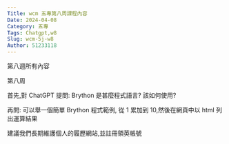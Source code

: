 ```yaml
---
Title: wcm 五專第八周課程內容
Date: 2024-04-08 
Category: 五專
Tags: Chatgpt,w8
Slug: wcm-5j-w8
Author: 51233118
---
```


第八週所有內容

<!-- PELICAN_END_SUMMARY -->

第八周

首先,對 ChatGPT 提問: Brython 是甚麼程式語言? 該如何使用?

再問: 可以舉一個簡單 Brython 程式範例, 從 1 累加到 10,然後在網頁中以 html 列出運算結果

建議我們長期維護個人的履歷網站,並註冊領英帳號